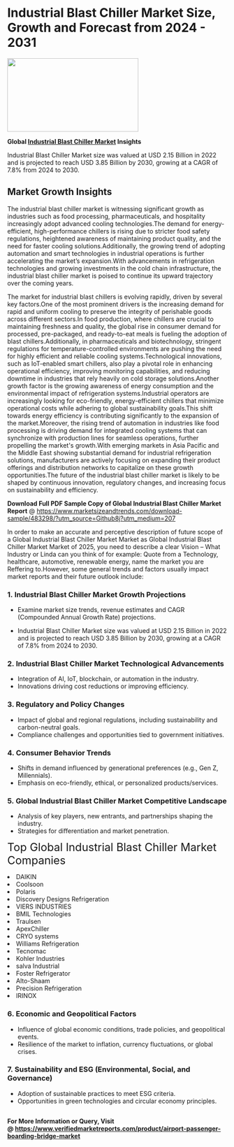<H1>Industrial Blast Chiller Market Size, Growth and Forecast from 2024 - 2031</H1><img class="aligncenter size-medium wp-image-584254" src="https://thirdeyenews.in/wp-content/uploads/2024/09/Global-Market-Research-300x168.jpeg" alt="" width="300" height="168" /><p><strong>Global&nbsp;<a href="https://www.marketsizeandtrends.com/download-sample/483298/?utm_source=Github8j?utm_medium=207">Industrial Blast Chiller Market</a> Insights</strong></p><p>Industrial Blast Chiller Market size was valued at USD 2.15 Billion in 2022 and is projected to reach USD 3.85 Billion by 2030, growing at a CAGR of 7.8% from 2024 to 2030.</p><p><h2>Market Growth Insights</h2> <p>The industrial blast chiller market is witnessing significant growth as industries such as food processing, pharmaceuticals, and hospitality increasingly adopt advanced cooling technologies.The demand for energy-efficient, high-performance chillers is rising due to stricter food safety regulations, heightened awareness of maintaining product quality, and the need for faster cooling solutions.Additionally, the growing trend of adopting automation and smart technologies in industrial operations is further accelerating the market’s expansion.With advancements in refrigeration technologies and growing investments in the cold chain infrastructure, the industrial blast chiller market is poised to continue its upward trajectory over the coming years.</p> <p>The market for industrial blast chillers is evolving rapidly, driven by several key factors.One of the most prominent drivers is the increasing demand for rapid and uniform cooling to preserve the integrity of perishable goods across different sectors.In food production, where chillers are crucial to maintaining freshness and quality, the global rise in consumer demand for processed, pre-packaged, and ready-to-eat meals is fueling the adoption of blast chillers.Additionally, in pharmaceuticals and biotechnology, stringent regulations for temperature-controlled environments are pushing the need for highly efficient and reliable cooling systems.Technological innovations, such as IoT-enabled smart chillers, also play a pivotal role in enhancing operational efficiency, improving monitoring capabilities, and reducing downtime in industries that rely heavily on cold storage solutions.Another growth factor is the growing awareness of energy consumption and the environmental impact of refrigeration systems.Industrial operators are increasingly looking for eco-friendly, energy-efficient chillers that minimize operational costs while adhering to global sustainability goals.This shift towards energy efficiency is contributing significantly to the expansion of the market.Moreover, the rising trend of automation in industries like food processing is driving demand for integrated cooling systems that can synchronize with production lines for seamless operations, further propelling the market's growth.With emerging markets in Asia Pacific and the Middle East showing substantial demand for industrial refrigeration solutions, manufacturers are actively focusing on expanding their product offerings and distribution networks to capitalize on these growth opportunities.The future of the industrial blast chiller market is likely to be shaped by continuous innovation, regulatory changes, and increasing focus on sustainability and efficiency.<p><span class=""><strong>Download Full PDF Sample Copy of Global Industrial Blast Chiller Market Report</strong> @ <a href="https://www.marketsizeandtrends.com/download-sample/483298/?utm_source=Github8j?utm_medium=207" target="_blank">https://www.marketsizeandtrends.com/download-sample/483298/?utm_source=Github8j?utm_medium=207</a></span></p><p>In order to make an accurate and perceptive description of future scope of a Global&nbsp;Industrial Blast Chiller Market Market as Global&nbsp;Industrial Blast Chiller Market Market of 2025, you need to describe a clear Vision &ndash; What Industry or Linda can you think of for example: Quote from a Technology, healthcare, automotive, renewable energy, name the market you are Reffering to.However, some general trends and factors usually impact market reports and their future outlook include:</p><h3>1.&nbsp;<strong>Industrial Blast Chiller Market Growth Projections</strong></h3><ul><li>Examine market size trends, revenue estimates and CAGR (Compounded Annual Growth Rate) projections.</li><li><p>Industrial Blast Chiller Market size was valued at USD 2.15 Billion in 2022 and is projected to reach USD 3.85 Billion by 2030, growing at a CAGR of 7.8% from 2024 to 2030.</p></li></ul><h3>2.&nbsp;<strong>Industrial Blast Chiller Market Technological Advancements</strong></h3><ul><li>Integration of AI, IoT, blockchain, or automation in the industry.</li><li>Innovations driving cost reductions or improving efficiency.</li></ul><h3>3.&nbsp;<strong>Regulatory and Policy Changes</strong></h3><ul><li>Impact of global and regional regulations, including sustainability and carbon-neutral goals.</li><li>Compliance challenges and opportunities tied to government initiatives.</li></ul><h3>4.&nbsp;<strong>Consumer Behavior Trends</strong></h3><ul><li>Shifts in demand influenced by generational preferences (e.g., Gen Z, Millennials).</li><li>Emphasis on eco-friendly, ethical, or personalized products/services.</li></ul><h3>5.&nbsp;<strong>Global Industrial Blast Chiller Market Competitive Landscape</strong></h3><ul><li>Analysis of key players, new entrants, and partnerships shaping the industry.</li><li>Strategies for differentiation and market penetration.</li></ul><p data-pm-slice="1 1 []"><span style="color: inherit; font-family: inherit; font-size: 25px;">Top Global Industrial Blast Chiller Market Companies</span></p><div class="" data-test-id=""><p><li>DAIKIN</li><li> Coolsoon</li><li> Polaris</li><li> Discovery Designs Refrigeration</li><li> VIERS INDUSTRIES</li><li> BMIL Technologies</li><li> Traulsen</li><li> ApexChiller</li><li> CRYO systems</li><li> Williams Refrigeration</li><li> Tecnomac</li><li> Kohler Industries</li><li> salva Industrial</li><li> Foster Refrigerator</li><li> Alto-Shaam</li><li> Precision Refrigeration</li><li> IRINOX</li></p></div><h3>6.&nbsp;<strong>Economic and Geopolitical Factors</strong></h3><ul><li>Influence of global economic conditions, trade policies, and geopolitical events.</li><li>Resilience of the market to inflation, currency fluctuations, or global crises.</li></ul><h3>7.&nbsp;<strong>Sustainability and ESG (Environmental, Social, and Governance)</strong></h3><ul><li>Adoption of sustainable practices to meet ESG criteria.</li><li>Opportunities in green technologies and circular economy principles.</li></ul><h2><strong style="font-size: 14px;">For More Information or Query, Visit @&nbsp;</strong><a style="background-color: #ffffff; font-size: 14px;" href="https://www.marketsizeandtrends.com/report/industrial-blast-chiller-market/" target="_blank">https://www.verifiedmarketreports.com/product/airport-passenger-boarding-bridge-market</a></h2>